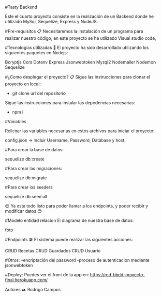#Tasty Backend

Este el cuarto proyecto consiste en la realización de un Backend donde he utilizado MySql, Sequelize, Express y NodeJS.

#Pre-requisitos 📋
Necesitaremos la instalación de un programa para realizar nuestro código, en este proyecto se ha utilizado Visual studio code,

#Tecnologías utilizadas 🚀
El proyecto ha sido desarrollado utilizando los siguientes paquetes en Nodejs:

Bcryptjs
Cors
Dotenv
Express
Jsonwebtoken
Mysql2
Nodemailer
Nodemon
Sequelize

#¿Como desplegar el proyecto? 📋
Sigue las instrucciones para clonar el proyecto en local:

- git clone url del repositorio

Sigue las instrucciones para instalar las depedencias necesarias:

- npm i

#Variables

Rellenar las variables necesarias en estos archivos para iniciar el proyecto:

config.json -> Incluir Username, Password, Database y host.

#Para crear la base de datos:

sequelize db:create

#Para crear las migraciones:

sequelize db:migrate

#Para crear los seeders

sequelize db:seed:all

😊 Ya esta todo listo para poder llamar a los endpoints, y poder recibir y modificar datos 😊

#Modelo entidad relacion
El diagrama de nuestra base de datos:

foto

#Endpoints 🛠️
El sistema puede realizar las siguientes acciones: 

CRUD Recetas
CRUD Guardados
CRUD Usuario

#Otros:
-encriptación del password
-proceso de autenticacion mediante jsonwebtoken

#Deploy:
Puedes ver el front de la app en:
https://rcd-bbdd-proyecto-final.herokuapp.com/

Autores ✒️
Rodrigo Campos